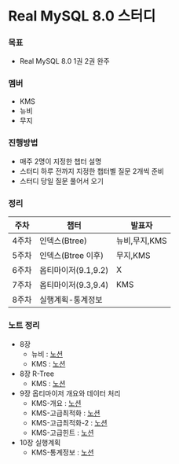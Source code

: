 # Real MySQL 8.0 스터디

### 목표
+ Real MySQL 8.0 1권 2권 완주

### 멤버
+ KMS
+ 뉴비
+ 무지

### 진행방법
+ 매주 2명이 지정한 챕터 설명
+ 스터디 하루 전까지 지정한 챕터별 질문 2개씩 준비
+ 스터디 당일 질문 풀어서 오기

### 정리
| 주차 | 챕터 | 발표자 |
|----------|----------|----------|
| 4주차   | 인덱스(Btree)   | 뉴비,무지,KMS   |
| 5주차   | 인덱스(Btree 이후)   | 무지,KMS   |
| 6주차   | 옵티마이저(9.1,9.2)   | X   |
| 7주차   | 옵티마이저(9.3,9.4)   | KMS   |
| 8주차   | 실행계획-통계정보   |    |


### 노트 정리
- 8장
  - 뉴비 : [노션](https://button-sailboat-3f8.notion.site/8-Index-ab167f52adeb4f4f903a6d0092223519?pvs=4)
  - KMS : [노션](https://kamser.notion.site/6e26d32df7834703b17649bf86e011bb?pvs=4)
- 8장 R-Tree
  - KMS : [노션](https://kamser.notion.site/75f212af284f429c8d0f7a00925ced26?pvs=25)
- 9장 옵티마이저 개요와 데이터 처리
  - KMS-개요 : [노션](https://kamser.notion.site/de33f8fe82114c5ba024ff26bc646cc4?pvs=4)
  - KMS-고급최적화 : [노션](https://kamser.notion.site/1-712ba0741970468fa59e75db7dc8f4d8?pvs=4)
  - KMS-고급최적화-2 : [노션](https://kamser.notion.site/2-5854779beb174acc927fb1b60355edcd?pvs=4)
  - KMS-고급힌트 : [노션](https://www.notion.so/kamser/057dadf0d91a4bc68d7e0013a30d8ccb)
- 10장 실행계획
  + KMS-통계정보  : [노션](https://kamser.notion.site/10-1-783aa364fbdd45809aa1bce205824834?pvs=4)